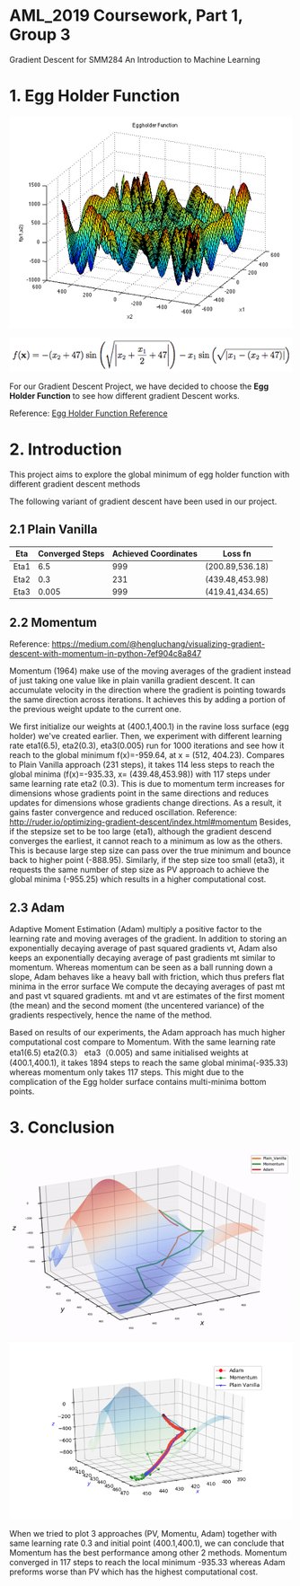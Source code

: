 # AML_2019 Coursework, Part 1, Group 3
Gradient Descent for SMM284 An Introduction to Machine Learning 

# 1. Egg Holder Function
<p align="center">
    <img src="egg.png" alt="Egg Holder graph" /></p>

<p align="center">
    <img src="egg2.png" alt="Egg Holder graph" /></p>

For our Gradient Descent Project, we have decided to choose the **Egg Holder Function** to see how different gradient Descent works.

Reference: [Egg Holder Function Reference](https://www.sfu.ca/~ssurjano/egg.html)



# 2. Introduction
This project aims to explore the global minimum of egg holder function with different gradient descent methods 

The following variant of gradient descent have been used in our project.

## 2.1 Plain Vanilla
Eta| Converged Steps | Achieved Coordinates | Loss fn
------------ | ----------- |------------- | -------------
Eta1|6.5 | 999 | (200.89,536.18) |-624.78
Eta2|0.3 | 231| (439.48,453.98) |-935.34 
Eta3|0.005 | 999| (419.41,434.65) |-860.87
## 2.2 Momentum 
Reference: https://medium.com/@hengluchang/visualizing-gradient-descent-with-momentum-in-python-7ef904c8a847

Momentum (1964) make use of the moving averages of the gradient instead of just taking one value like in plain vanilla gradient descent. It can accumulate velocity in the direction where the gradient is pointing towards the same direction across iterations. It achieves this by adding a portion of the previous weight update to the current one. 

We first initialize our weights at (400.1,400.1) in the ravine loss surface (egg holder) we've created earlier. Then, we experiment with different learning rate eta1(6.5), eta2(0.3), eta3(0.005) run for 1000 iterations and see how it reach to the global minimum f(x)=-959.64, at x = (512, 404.23). Compares to Plain Vanilla approach (231 steps), it takes 114 less steps to reach the global minima (f(x)=-935.33, x= (439.48,453.98)) with 117 steps under same learning rate eta2 (0.3). This is due to momentum term increases for dimensions whose gradients point in the same directions and reduces updates for dimensions whose gradients change directions. As a result, it gains faster convergence and reduced oscillation. Reference: http://ruder.io/optimizing-gradient-descent/index.html#momentum Besides, if the stepsize set to be too large (eta1), although the gradient descend converges the earliest, it cannot reach to a minimum as low as the others. This is because large step size can pass over the true minimum and bounce back to higher point (-888.95). Similarly, if the step size too small (eta3), it requests the same number of step size as PV approach to achieve the global minima (-955.25) which results in a higher computational cost.


## 2.3 Adam 

Adaptive Moment Estimation (Adam) multiply a positive factor to the learning rate and moving averages of the gradient. In addition to storing an exponentially decaying average of past squared gradients vt, Adam also keeps an exponentially decaying average of past gradients mt similar to momentum. Whereas momentum can be seen as a ball running down a slope, Adam behaves like a heavy ball with friction, which thus prefers flat minima in the error surface We compute the decaying averages of past mt and past vt squared gradients. mt and vt are estimates of the first moment (the mean) and the second moment (the uncentered variance) of the gradients respectively, hence the name of the method. 

Based on results of our experiments, the Adam approach has much higher computational cost compare to Momentum. With the same learning rate eta1(6.5) eta2(0.3） eta3（0.005) and same initialised weights at (400.1,400.1), it takes 1894 steps to reach the same global minima(-935.33) whereas momentum only takes 117 steps. This might due to the complication of the Egg holder surface contains multi-minima bottom points.

# 3. Conclusion
![3_in_one_gif](ezgif.com-video-to-gif.gif)
![3_in_one_graph](3_in_1_GD.png)

When we tried to plot 3 approaches (PV, Momentu, Adam) together with same learning rate 0.3 and initial point (400.1,400.1), we can conclude that Momentum has the best performance among other 2 methods. Momentum converged in 117 steps to reach the local minimum -935.33 whereas Adam preforms worse than PV which has the highest computational cost.
